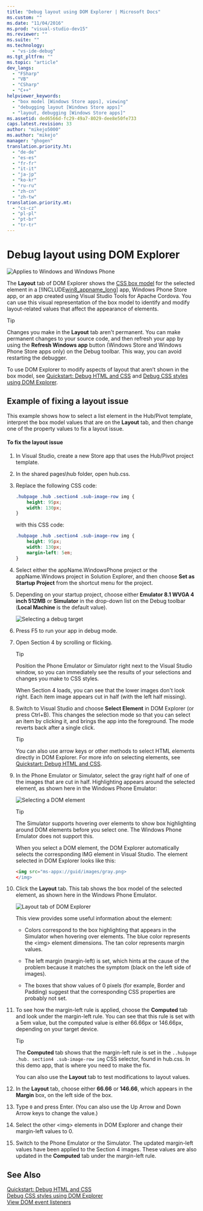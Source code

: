 ```yaml
---
title: "Debug layout using DOM Explorer | Microsoft Docs"
ms.custom: ""
ms.date: "11/04/2016"
ms.prod: "visual-studio-dev15"
ms.reviewer: ""
ms.suite: ""
ms.technology: 
  - "vs-ide-debug"
ms.tgt_pltfrm: ""
ms.topic: "article"
dev_langs: 
  - "FSharp"
  - "VB"
  - "CSharp"
  - "C++"
helpviewer_keywords: 
  - "box model [Windows Store apps], viewing"
  - "debugging layout [Windows Store apps]"
  - "layout, debugging [Windows Store apps]"
ms.assetid: ded6566d-fc29-49a7-8029-dee8e50fe733
caps.latest.revision: 33
author: "mikejo5000"
ms.author: "mikejo"
manager: "ghogen"
translation.priority.ht: 
  - "de-de"
  - "es-es"
  - "fr-fr"
  - "it-it"
  - "ja-jp"
  - "ko-kr"
  - "ru-ru"
  - "zh-cn"
  - "zh-tw"
translation.priority.mt: 
  - "cs-cz"
  - "pl-pl"
  - "pt-br"
  - "tr-tr"
---
```

# Debug layout using DOM Explorer
![Applies to Windows and Windows Phone](../debugger/media/windows_and_phone_content.png "windows_and_phone_content")  
  
 The **Layout** tab of DOM Explorer shows the [CSS box model](http://go.microsoft.com/fwlink/?LinkID=238778) for the selected element in a [!INCLUDE[win8_appname_long](../debugger/includes/win8_appname_long_md.md)] app, Windows Phone Store app, or an app created using Visual Studio Tools for Apache Cordova. You can use this visual representation of the box model to identify and modify layout-related values that affect the appearance of elements.  
  
> [!TIP]
>  Changes you make in the **Layout** tab aren't permanent. You can make permanent changes to your source code, and then refresh your app by using the **Refresh Windows app** button (Windows Store and Windows Phone Store apps only) on the Debug toolbar. This way, you can avoid restarting the debugger.  
  
 To use DOM Explorer to modify aspects of layout that aren’t shown in the box model, see [Quickstart: Debug HTML and CSS](../debugger/quickstart-debug-html-and-css.md) and [Debug CSS styles using DOM Explorer](../debugger/debug-css-styles-using-dom-explorer.md).  
  
## Example of fixing a layout issue  
 This example shows how to select a list element in the Hub/Pivot template, interpret the box model values that are on the **Layout** tab, and then change one of the property values to fix a layout issue.  
  
#### To fix the layout issue  
  
1.  In Visual Studio, create a new Store app that uses the Hub/Pivot project template.  
  
2.  In the shared pages\hub folder, open hub.css.  
  
3.  Replace the following CSS code:  
  
    ```css  
    .hubpage .hub .section4 .sub-image-row img {  
        height: 95px;  
        width: 130px;  
    }  
    ```  
  
     with this CSS code:  
  
    ```css  
    .hubpage .hub .section4 .sub-image-row img {  
        height: 95px;  
        width: 130px;  
        margin-left: 5em;  
    }  
    ```  
  
4.  Select either the appName.WindowsPhone project or the appName.Windows project in Solution Explorer, and then choose **Set as Startup Project** from the shortcut menu for the project.  
  
5.  Depending on your startup project, choose either **Emulator 8.1 WVGA 4 inch 512MB** or **Simulator** in the drop-down list on the Debug toolbar (**Local Machine** is the default value).  
  
     ![Selecting a debug target](../debugger/media/js_dom_debug_target_emu.png "JS_DOM_Debug_Target_Emu")  
  
6.  Press F5 to run your app in debug mode.  
  
7.  Open Section 4 by scrolling or flicking.  
  
    > [!TIP]
    >  Position the Phone Emulator or Simulator right next to the Visual Studio window, so you can immediately see the results of your selections and changes you make to CSS styles.  
  
     When Section 4 loads, you can see that the lower images don't look right. Each item image appears cut in half (with the left half missing).  
  
8.  Switch to Visual Studio and choose **Select Element** in DOM Explorer (or press Ctrl+B). This changes the selection mode so that you can select an item by clicking it, and brings the app into the foreground. The mode reverts back after a single click.  
  
    > [!TIP]
    >  You can also use arrow keys or other methods to select HTML elements directly in DOM Explorer. For more info on selecting elements, see [Quickstart: Debug HTML and CSS](../debugger/quickstart-debug-html-and-css.md).  
  
9. In the Phone Emulator or Simulator, select the gray right half of one of the images that are cut in half. Highlighting appears around the selected element, as shown here in the Windows Phone Emulator:  
  
     ![Selecting a DOM element](../debugger/media/js_css_layout_select.png "JS_CSS_Layout_Select")  
  
    > [!TIP]
    >  The Simulator supports hovering over elements to show box highlighting around DOM elements before you select one. The Windows Phone Emulator does not support this.  
  
     When you select a DOM element, the DOM Explorer automatically selects the corresponding IMG element in Visual Studio. The element selected in DOM Explorer looks like this:  
  
    ```html  
    <img src="ms-appx://guid/images/gray.png>   
    </img>  
    ```  
  
10. Click the **Layout** tab. This tab shows the box model of the selected element, as shown here in the Windows Phone Emulator.  
  
     ![Layout tab of DOM Explorer](../debugger/media/js_css_layout.png "JS_CSS_Layout")  
  
     This view provides some useful information about the element:  
  
    -   Colors correspond to the box highlighting that appears in the Simulator when hovering over elements. The blue color represents the \<img> element dimensions. The tan color represents margin values.  
  
    -   The left margin (margin-left) is set, which hints at the cause of the problem because it matches the symptom (black on the left side of images).  
  
    -   The boxes that show values of 0 pixels (for example, Border and Padding) suggest that the corresponding CSS properties are probably not set.  
  
11. To see how the margin-left rule is applied, choose the **Computed** tab and look under the margin-left rule. You can see that this rule is set with a 5em value, but the computed value is either 66.66px or 146.66px, depending on your target device.  
  
    > [!TIP]
    >  The **Computed** tab shows that the margin-left rule is set in the `..hubpage .hub. section4 .sub-image-row img` CSS selector, found in hub.css. In this demo app, that is where you need to make the fix.  
  
     You can also use the **Layout** tab to test modifications to layout values.  
  
12. In the **Layout** tab, choose either **66.66** or **146.66**, which appears in the **Margin** box, on the left side of the box.  
  
13. Type `0` and press Enter. (You can also use the Up Arrow and Down Arrow keys to change the value.)  
  
14. Select the other \<img> elements in DOM Explorer and change their margin-left values to 0.  
  
15. Switch to the Phone Emulator or the Simulator. The updated margin-left values have been applied to the Section 4 images. These values are also updated in the **Computed** tab under the margin-left rule.  
  
## See Also  
 [Quickstart: Debug HTML and CSS](../debugger/quickstart-debug-html-and-css.md)   
 [Debug CSS styles using DOM Explorer](../debugger/debug-css-styles-using-dom-explorer.md)   
 [View DOM event listeners](../debugger/view-dom-event-listeners.md)
